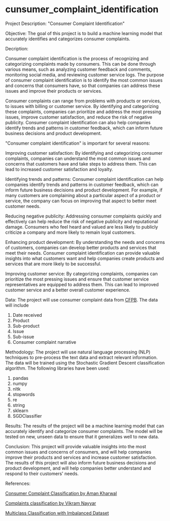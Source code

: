 # cunsumer_complaint_identification

Project Description: "Consumer Complaint Identification"

Objective: The goal of this project is to build a machine learning model that accurately identifies and categorizes consumer complaints.

Decription:

Consumer complaint identification is the process of recognizing and categorizing complaints made by consumers. This can be done through various means, such as analyzing customer feedback and comments, monitoring social media, and reviewing customer service logs. The purpose of consumer complaint identification is to identify the most common issues and concerns that consumers have, so that companies can address these issues and improve their products or services.

Consumer complaints can range from problems with products or services, to issues with billing or customer service. By identifying and categorizing these complaints, companies can prioritize and address the most pressing issues, improve customer satisfaction, and reduce the risk of negative publicity. Consumer complaint identification can also help companies identify trends and patterns in customer feedback, which can inform future business decisions and product development.

"Consumer complaint identification" is important for several reasons:

Improving customer satisfaction: By identifying and categorizing consumer complaints, companies can understand the most common issues and concerns that customers have and take steps to address them. This can lead to increased customer satisfaction and loyalty.

Identifying trends and patterns: Consumer complaint identification can help companies identify trends and patterns in customer feedback, which can inform future business decisions and product development. For example, if many customers are complaining about a particular aspect of a product or service, the company can focus on improving that aspect to better meet customer needs.

Reducing negative publicity: Addressing consumer complaints quickly and effectively can help reduce the risk of negative publicity and reputational damage. Consumers who feel heard and valued are less likely to publicly criticize a company and more likely to remain loyal customers.

Enhancing product development: By understanding the needs and concerns of customers, companies can develop better products and services that meet their needs. Consumer complaint identification can provide valuable insights into what customers want and help companies create products and services that are more likely to be successful.

Improving customer service: By categorizing complaints, companies can prioritize the most pressing issues and ensure that customer service representatives are equipped to address them. This can lead to improved customer service and a better overall customer experience.

Data: The project will use consumer complaint data from [CFPB](https://www.consumerfinance.gov/). The data will include  
1. Date received  
2. Product   
3. Sub-product   
4. Issue
5. Sub-issue 
6. Consumer complaint narrative 

Methodology: The project will use natural language processing (NLP) techniques to pre-process the text data and extract relevant information. The data will be trained using the Stochastic Gradient Descent classification algorithm. The following libraries have been used:
1. pandas
2. numpy
3. nltk
4. stopwords
5. re
6. string
7. sklearn
8. SGDClassifier


Results: The results of the project will be a machine learning model that can accurately identify and categorize consumer complaints. The model will be tested on new, unseen data to ensure that it generalizes well to new data.

Conclusion: This project will provide valuable insights into the most common issues and concerns of consumers, and will help companies improve their products and services and increase customer satisfaction. The results of this project will also inform future business decisions and product development, and will help companies better understand and respond to their customers' needs.

References:

[Consumer Complaint Classification by Aman Kharwal](https://thecleverprogrammer.com/2022/11/28/consumer-complaint-classification-with-machine-learning/)

[Complaints classification by Vikram Nayyar](https://www.kaggle.com/code/vikram92/multiclass-complaints-classification-using-bi-lstm)

[Multiclass Classification with Imbalanced Dataset](https://towardsdatascience.com/machine-learning-multiclass-classification-with-imbalanced-data-set-29f6a177c1a)

